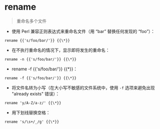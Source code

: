 # rename

> 重命名多个文件

- 使用 Perl 兼容正则表达式来重命名文件（用 “bar” 替换任何发现的 “foo”）：

`rename {{'s/foo/bar/'}} {{\*}}`

- 在不执行重命名的情况下，显示即将发生的重命名：

`rename -n {{'s/foo/bar/'}} {{\*}}`

- rename -f {{'s/foo/bar/'}} {{\*}}：

`rename -f {{'s/foo/bar/'}} {{\*}}`

- 将文件名转为小写（在大小写不敏感的文件系统中，使用 `-f` 选项来避免出现 "already exists" 错误）：

`rename 'y/A-Z/a-z/' {{\*}}`

- 用下划线替换空格：

`rename 's/\s+/_/g' {{\*}}`

[#]: contributors: ([Jack_YT.]，[vimtoy]，[陈森]，[Datura stramonium L.]，[王兴宇，Linux 中國])